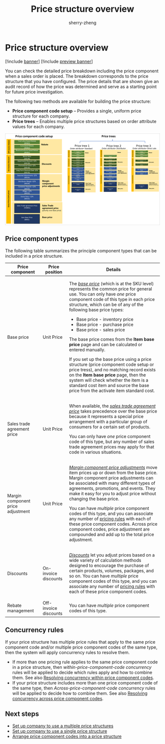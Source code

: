 ﻿---
title: Price structure overview
description: This article provides an overview of how price structures work in Pricing management
author: sherry-zheng
ms.author: chuzheng
ms.reviewer: kamaybac
ms.search.form: GUPPricingTree, GUPPriceComponentCodeSetup
ms.topic: overview
ms.date: 04/03/2023
audience: Application User
ms.search.region: Global
ms.custom: bap-template
---

# Price structure overview

[!include [banner](../includes/banner.md)]
[!include [preview banner](../includes/preview-banner.md)]
<!-- KFM: Preview until further notice -->

You can check the detailed price breakdown including the price component when a sales order is placed. The breakdown corresponds to the price structure that you have configured. The price details that are shown give an audit record of how the price was determined and serve as a starting point for future price investigation.

The following two methods are available for building the price structure:

- **Price component code setup** – Provides a single, uniform price structure for each company.
- **Price trees** – Enables multiple price structures based on order attribute values for each company.

[<img src="media/price-trees-block-diagram.png" alt="Price tree and price component code setup elements." title="Price tree and price component code setup elements" width="720" />](media/price-trees-block-diagram.png#lightbox)

## Price component types

The following table summarizes the principle component types that can be included in a price structure.

| Price component | Price position | Details |
|---|---|---|
| Base price | Unit Price | <p>The *[base price](base-price-versions.md)* (which is at the SKU level) represents the common price for general use. You can only have *one* price component code of this type in each price structure, which can be of any of the following base price types:</p><ul><li>Base price - inventory price</li><li>Base price - purchase price</li><li>Base price - sales price</li></ul><p>The base price comes from the **Item base price** page and can be calculated or entered manually.</p><p>If you set up the base price using a price structure (price component code setup or price tress), and no matching record exists on the **Item base price** page, then the system will check whether the item is a standard cost item and source the base price from the activate item standard cost.</p> |
| Sales trade agreement price | Unit Price | <p>When available, the *[sales trade agreement price](sales-trade-agreement-prices.md)* takes precedence over the base price because it represents a special price arrangement with a particular group of consumers for a certain set of products.</p><p>You can only have *one* price component code of this type, but any number of sales trade agreement prices may apply for that code in various situations.</p> |
| Margin component price adjustment | Unit Price | <p>*[Margin component price adjustments](margin-price-adjustments.md)* move item prices up or down from the base price. Margin component price adjustments can be associated with many different types of agreements, promotions, and events. They make it easy for you to adjust price without changing the base price.</p><p>You can have *multiple* price component codes of this type, and you can associate any number of [pricing rules](margin-discount-pricing-rules.md) with each of these price component codes.  Across price component codes, price adjustment are compounded and add up to the total price adjustment. |
| Discounts | On-invoice discounts | <p>*[Discounts](discounts.md)* let you adjust prices based on a wide variety of calculation methods designed to encourage the purchase of certain products, volumes, packages, and so on. You can have *multiple* price component codes of this type, and you can associate any number of [pricing rules](margin-discount-pricing-rules.md) with each of these price component codes.</p> |
| Rebate management | Off-invoice discounts | You can have *multiple* price component codes of this type. |

## Concurrency rules

If your price structure has multiple price rules that apply to the same price component code and/or multiple price component codes of the same type, then the system will apply concurrency rules to resolve them.

- If more than one pricing rule applies to the same price component code in a price structure, then *within-price-component-code concurrency* rules will be applied to decide which rules apply and how to combine them. See also [Resolving concurrency within price component codes](concurrence-within-codes.md).
- If your price structure includes more than one price component code of the same type, then *Across-price-component-code concurrency* rules will be applied to decide how to combine them. See also [Resolving concurrency across price component codes](concurrence-cross-codes.md).

## Next steps

- [Set up company to use a multiple price structures](price-structure-multiple.md)
- [Set up company to use a single price structure](price-structure-single.md)
- [Arrange price component codes into a price structure](price-structure-details.md)
